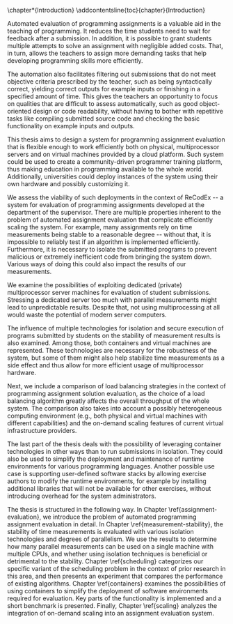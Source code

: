 \chapter*{Introduction}
\addcontentsline{toc}{chapter}{Introduction}

Automated evaluation of programming assignments is a valuable aid in the 
teaching of programming. It reduces the time students need to wait for feedback 
after a submission. In addition, it is possible to grant students multiple 
attempts to solve an assignment with negligible added costs. That, in turn, 
allows the teachers to assign more demanding tasks that help developing 
programming skills more efficiently.

The automation also facilitates filtering out submissions that do not meet 
objective criteria prescribed by the teacher, such as being syntactically 
correct, yielding correct outputs for example inputs or finishing in a specified 
amount of time. This gives the teachers an opportunity to focus on qualities 
that are difficult to assess automatically, such as good object-oriented design 
or code readability, without having to bother with repetitive tasks like 
compiling submitted source code and checking the basic functionality on example 
inputs and outputs.

This thesis aims to design a system for programming assignment evaluation that 
is flexible enough to work efficiently both on physical, multiprocessor servers 
and on virtual machines provided by a cloud platform. Such system could be used 
to create a community-driven programmer training platform, thus making education 
in programming available to the whole world. Additionally, universities could 
deploy instances of the system using their own hardware and possibly customizing 
it.

We assess the viability of such deployments in the context of ReCodEx -- a
system for evaluation of programming assignments developed at the department of
the supervisor. There are multiple properties inherent to the problem of
automated assignment evaluation that complicate efficiently scaling the system. 
For example, many assignments rely on time measurements being stable to a 
reasonable degree -- without that, it is impossible to reliably test if an 
algorithm is implemented efficiently. Furthermore, it is necessary to isolate 
the submitted programs to prevent malicious or extremely inefficient code from 
bringing the system down. Various ways of doing this could also impact the 
results of our measurements.

We examine the possibilities of exploiting dedicated (private) multiprocessor 
server machines for evaluation of student submissions. Stressing a dedicated 
server too much with parallel measurements might lead to unpredictable results. 
Despite that, not using multiprocessing at all would waste the potential of 
modern server computers.

The influence of multiple technologies for isolation and secure execution of 
programs submitted by students on the stability of measurement results is also 
examined. Among those, both containers and virtual machines are represented. 
These technologies are necessary for the robustness of the system, but some of 
them might also help stabilize time measurements as a side effect and thus allow 
for more efficient usage of multiprocessor hardware.

Next, we include a comparison of load balancing strategies in the context of 
programming assignment solution evaluation, as the choice of a load balancing 
algorithm greatly affects the overall throughput of the whole system. The 
comparison also takes into account a possibly heterogeneous computing 
environment (e.g., both physical and virtual machines with different 
capabilities) and the on-demand scaling features of current virtual 
infrastructure providers.

The last part of the thesis deals with the possibility of leveraging container 
technologies in other ways than to run submissions in isolation. They could also 
be used to simplify the deployment and maintenance of runtime environments for 
various programming languages. Another possible use case is supporting 
user-defined software stacks by allowing exercise authors to modify the runtime 
environments, for example by installing additional libraries that will not be 
available for other exercises, without introducing overhead for the system 
administrators.

The thesis is structured in the following way. In Chapter 
\ref{assignment-evaluation}, we introduce the problem of automated programming 
assignment evaluation in detail. In Chapter \ref{measurement-stability}, the 
stability of time measurements is evaluated with various isolation technologies 
and degrees of parallelism. We use the results to determine how many parallel 
measurements can be used on a single machine with multiple CPUs, and whether 
using isolation techniques is beneficial or detrimental to the stability. 
Chapter \ref{scheduling} categorizes our specific variant of the scheduling 
problem in the context of prior research in this area, and then presents an 
experiment that compares the performance of existing algorithms. Chapter 
\ref{containers} examines the possibilities of using containers to simplify the 
deployment of software environments required for evaluation. Key parts of the 
functionality is implemented and a short benchmark is presented. Finally, 
Chapter \ref{scaling} analyzes the integration of on-demand scaling into an 
assignment evaluation system. 
